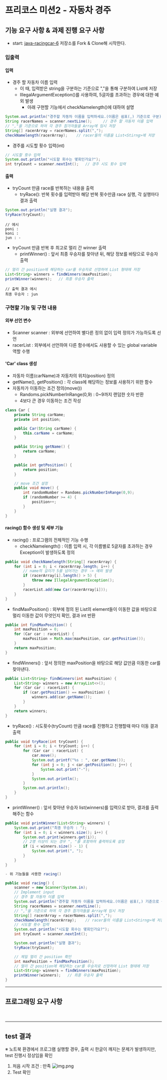 # 프리코스 미션2 - 자동차 경주

## 기능 요구 사항 & 과제 진행 요구 사항
- start: [java-racingcar-6](https://github.com/woowacourse-precourse/java-racingcar-6) 저장소를 Fork & Clone해 시작한다.
### 입출력
#### 입력
- 경주 할 자동차 이름 입력
  - 이 때, 입력받은 string을 구분하는 기준으로 ","을 통해 구분하여 List에 저장
  - IllegalArgumentException()를 사용하여, 5글자를 초과하는 경우에 대한 예외 발생
    - 아래 구현할 기능에서 checkNamelength()에 대하여 설명
```java
System.out.println("경주할 자동차 이름을 입력하세요.(이름은 쉼표(,) 기준으로 구분)");
String racerNames = scanner.nextLine();     // 경주 할 자동차 이름 입력
// ","을 기준으로 하여 각 경주 참가자들을 Array에 임시 저장
String[] racerArray = racerNames.split(",");
checkNamelength(racerArray);    // racer들의 이름을 List<Stirng>에 저장
```
- 경주를 시도할 횟수 입력(int)
```java
// 시도할 횟수 입력
System.out.println("시도할 회수는 몇회인가요?");
int tryCount = scanner.nextInt();   // 경주 시도 횟수 입력
```


#### 출력
- tryCount 만큼 race를 반복하는 내용을 출력
  - tryRace(): 반복 횟수를 입력받아 해당 반복 횟수만큼 race 실행, 각 실행마다 결과 출력
```java
System.out.println("실행 결과");
tryRace(tryCount);
```
  
```
// 에시
poni : 
koni : 
jun : -
```

- tryCount 만큼 반복 후 최고로 멀리 간 winner 출력
  - printWinner() : 앞서 최종 우승자를 찾아낸 뒤, 해당 정보를 바탕으로 우승자 출력
```java
// 멀리 간 position에 해당하는 car를 우승자로 선정하여 List 형태에 저장
List<String> winners = findWinners(maxPosition);
printWinner(winners);   // 최종 우승자 출력
```
```
// 출력 결과 에시
최종 우승자 : jun
```

### 구현할 기능 및 구현 내용
#### 외부 선언 변수
 - Scanner scanner : 외부에 선언하여 별다른 정의 없이 입력 정의가 가능하도록 선언
 - racerList : 외부에서 선언하여 다른 함수에서도 사용할 수 있는 global variable 역할 수행

#### 'Car' class 생성
- 자동차 이름(carName)과 자동차의 위치(position) 정의
- getName(), getPosition() : 각 class에 해당하는 정보를 사용하기 위한 함수
- 자동차가 이동하는 조건 정의(move())
  - Randoms.pickNumberInRange(0,9) : 0~9까지 랜덤한 숫자 반환
  - 4보다 큰 경우 이동하는 조건 작성
```java
class Car {
    private String carName;
    private int position;

    public Car(String carName) {
        this.carName = carName;
    }

    public String getName() {
        return carName;
    }

    public int getPosition() {
        return position;
    }

    // move 조건 설정
    public void move() {
        int randomNumber = Randoms.pickNumberInRange(0,9);
        if (randomNumber >= 4) {
            position++;
        }
    }
}
```

#### racing() 함수 생성 및 세부 기능
- racing() : 프로그램의 전체적인 기능 수행
  - checkNamelength() : 이름 입력 시, 각 이름별로 5글자를 초과하는 경우 Exception이 발생하도록 정의
```java
public void checkNamelength(String[] racerArray) {
    for (int i = 0; i < racerArray.length; i++) {
        // name의 길이가 5를 넘어가는 경우 -> 예외 발생
        if (racerArray[i].length() > 5) {
            throw new IllegalArgumentException();
        }
        racerList.add(new Car(racerArray[i]));
    }
}
```
  - findMaxPosition() : 외부에 정의 된 List의 element들이 이동한 값을 바탕으로 멀리 이동한 값이 무엇인지 확인, 결과 int 반환
```java
public int findMaxPosition() {
    int maxPosition = 0;
    for (Car car : racerList) {
        maxPosition = Math.max(maxPosition, car.getPosition());
    }
    return maxPosition;
}
```

- findWinners() : 앞서 정의한 maxPosition을 바탕으로 해당 값만큼 이동한 car를 찾아낸다.
```java
public List<String> findWinners(int maxPosition) {
    List<String> winners = new ArrayList<>();
    for (Car car : racerList) {
        if (car.getPosition() == maxPosition) {
            winners.add(car.getName());
        }
    }
    return winners;
}
```
- tryRace() : 시도횟수(tryCount) 만큼 race를 진행하고 진행할때 마다 이동 결과 출력
```java
public void tryRace(int tryCount) {
    for (int i = 0; i < tryCount; i++) {
        for (Car car : racerList) {
            car.move();
            System.out.printf("%s : ", car.getName());
            for (int j = 0; j < car.getPosition(); j++) {
                System.out.print("-");
            }
            System.out.println();
        }
        System.out.println();
    }
}
```
- printWinner() : 앞서 찾아낸 우승자 list(winners)를 입력으로 받아, 결과를 출력해주는 함수
```java
public void printWinner(List<String> winners) {
    System.out.print("최종 우승자 : ");
    for (int i = 0; i < winners.size(); i++) {
        System.out.print(winners.get(i));
        // 2명 이상이 되는 경우 ", "를 포함하여 출력하도록 설정
        if (i < winners.size() - 1) {
            System.out.print(", ");
        }
    }
}
```
```java
- 위 기능들을 사용한 racing()

public void racing() {
    scanner = new Scanner(System.in);
    // Implement input
    // 경주 할 자동차 이름 입력
    System.out.println("경주할 자동차 이름을 입력하세요.(이름은 쉼표(,) 기준으로 구분)");
    String racerNames = scanner.nextLine();
    // ","을 기준으로 하여 각 경주 참가자들을 Array에 임시 저장
    String[] racerArray = racerNames.split(",");
    checkNamelength(racerArray);    // racer들의 이름을 List<Stirng>에 저장
    // 시도할 횟수 입력
    System.out.println("시도할 회수는 몇회인가요?");
    int tryCount = scanner.nextInt();

    System.out.println("실행 결과");
    tryRace(tryCount);

    // 제일 멀리 간 position 확인
    int maxPosition = findMaxPosition();
    // 멀리 간 position에 해당하는 car를 우승자로 선정하여 List 형태에 저장
    List<String> winners = findWinners(maxPosition);
    printWinner(winners);   // 최종 우승자 출력
}
```
--- 

## 프로그래밍 요구 사항
### 

```java

```

```java

```
---
## test 결과
※ 노트북 환경에서 프로그램 실행할 경우, 출력 시 한글이 깨지는 문제가 발생하지만, test 진행시 정상임을 확인
1. 처음 시작 조건 : 만족
![img.png](img.png)
2. Test 확인

